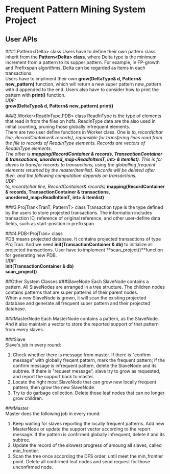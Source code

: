 # Frequent Pattern Mining System Project
## User APIs
###1.Pattern&lt;Delta> class
 Users have to define their own pattern class inherit from the **Pattern&lt;Delta> class**, where Delta type is the minimum increment from a pattern to its supper pattern. For example, in FP-growth and Prefixspan algorithms, Delta can be regarded as items in each transactions.  
 Users have to impliment their own **grow(DeltaType& d, Pattern& new_pattern)** function, which will return a new super pattern new_pattern with d appended to the end.
 Users also have to consider how to print the pattern with **print()** function.  
 *UDF:*  
 **grow(DeltaType& d, Pattern& new_pattern)**
 **print()**

###2.Worker&lt;ReadInType,PDB> class
 ReadInType is the type of elements that read in from the files on hdfs. ReadInType data are the also used in initial counting, pruning those globally infrequent elements.  
 There are two user define functions in Worker class. One is **to_record(char* line, RecordContainer& records)**, reponsible for transfering lines read from the file to records of ReadInType elements. Records are vectors of ReadInType elements.   
 The other is **mapping(RecordContainer & records, TransactionContainer  & transactions, unordered_map<ReadInItemT, int> & itemlist)**. This is for slaves to transfer records to transactions, using the globalling frequent elements returned by the master(itemlist). *Records* will be deleted after then, and the following computation depends on *transactions*.  
 *UDF:*  
 **to_record(char* line, RecordContainer& records)**
 **mapping(RecordContainer & records, TransactionContainer  & transactions, unordered_map<ReadInItemT, int> & itemlist)**

###3.ProjTran&lt;TranT, PatternT> class
 Transaction type is the type defined by the users to store projected transactions. The information includes transaction ID, reference of original reference, and other user-define data fields, such as start-position in prefixspan.

###4.PDB&lt;ProjTran> class  
 PDB means projected database. It contains projected transactions of type ProjTran. And we need **init(TransactionContainer & db)** to initialize all projected transactions.
 User have to implement **scan_project()**function for generating new PDB.  
 *UDF:*  
 **init(TransactionContainer & db)**  
 **scan_project()**


##Other System Classes
###SlaveNode
Each SlaveNode contains a pattern. All SlaveNodes are arranged in a tree structure. The children nodes contains patterns that are super patterns of their parent nodes.  
When a new SlaveNode is grown, it will scan the existing projected database and generate all frequent super pattern and their projected database.  

###MasterNode
Each MasterNode contains a pattern, as the SlaveNode. And it also maintain a vector to store the reported support of that pattern from every slaves.  

###Slave  
Slave's job in every round:  
1. Check whether there is message from master. If there is "confirm message" with globally freqent pattern, mark the frequent pattern; if the confirm message is infrequent pattern, delete the SlaveNode and its subtree. If there is "request message", slave try to grow as requested, and report the support back to master.  
2. Locate the right most SlaveNode that can grow new locally frequent pattern, then grow the new SlaveNode.  
3. Try to do garbage collection. Delete those leaf nodes that can no longer grow children.

###Master  
Master does the following job in every round:  
1. Keep waiting for slaves reporting the locally frequent patterns. Add new MasterNode or update the support vector according to the report message. If the pattern is confirmed globally infrequent, delete it and its subtree.  
2. Update the record of the slowest progress of amoung all slaves, called min_frontier.  
3. Scan the tree once according the DFS order, until meet the min_frontier point. Delete all confirmed leaf nodes and send request for those unconfirmed node.